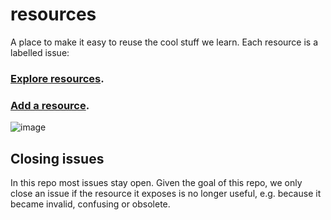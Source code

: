 # resources

A place to make it easy to reuse the cool stuff we learn. Each resource is a labelled issue:

### [Explore resources](https://github.com/2DegreesInvesting/resources/issues).
### [Add a resource](https://github.com/2DegreesInvesting/resources/issues/new).

![image](https://user-images.githubusercontent.com/5856545/60793678-75690b80-a168-11e9-91a5-039b89e032c9.png)

## Closing issues

In this repo most issues stay open. Given the goal of this repo, we only close an issue if the resource it exposes is no longer useful, e.g. because it became invalid, confusing or obsolete. 
